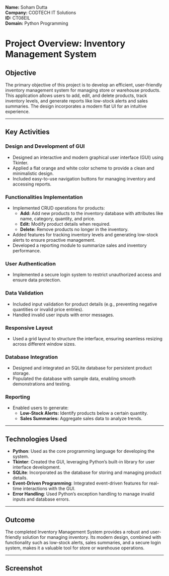 **Name:** Soham Dutta  
**Company:** CODTECH IT Solutions  
**ID:** CT08EIL  
**Domain:** Python Programming  

# Project Overview: Inventory Management System

## Objective
The primary objective of this project is to develop an efficient, user-friendly inventory management system for managing store or warehouse products. This application allows users to add, edit, and delete products, track inventory levels, and generate reports like low-stock alerts and sales summaries. The design incorporates a modern flat UI for an intuitive experience.

---

## Key Activities

### **Design and Development of GUI**
- Designed an interactive and modern graphical user interface (GUI) using Tkinter.
- Applied a flat orange and white color scheme to provide a clean and minimalistic design.
- Included easy-to-use navigation buttons for managing inventory and accessing reports.

### **Functionalities Implementation**
- Implemented CRUD operations for products:  
  - **Add:** Add new products to the inventory database with attributes like name, category, quantity, and price.  
  - **Edit:** Modify product details when required.  
  - **Delete:** Remove products no longer in the inventory.  
- Added features for tracking inventory levels and generating low-stock alerts to ensure proactive management.
- Developed a reporting module to summarize sales and inventory performance.

### **User Authentication**
- Implemented a secure login system to restrict unauthorized access and ensure data protection.

### **Data Validation**
- Included input validation for product details (e.g., preventing negative quantities or invalid price entries).
- Handled invalid user inputs with error messages.

### **Responsive Layout**
- Used a grid layout to structure the interface, ensuring seamless resizing across different window sizes.

### **Database Integration**
- Designed and integrated an SQLite database for persistent product storage.
- Populated the database with sample data, enabling smooth demonstrations and testing.

### **Reporting**
- Enabled users to generate:  
  - **Low-Stock Alerts:** Identify products below a certain quantity.  
  - **Sales Summaries:** Aggregate sales data to analyze trends.

---

## Technologies Used
- **Python**: Used as the core programming language for developing the system.  
- **Tkinter**: Created the GUI, leveraging Python’s built-in library for user interface development.  
- **SQLite**: Incorporated as the database for storing and managing product details.  
- **Event-Driven Programming**: Integrated event-driven features for real-time interactions with the GUI.  
- **Error Handling**: Used Python’s exception handling to manage invalid inputs and database errors.

---

## Outcome
The completed Inventory Management System provides a robust and user-friendly solution for managing inventory. Its modern design, combined with functionality such as low-stock alerts, sales summaries, and a secure login system, makes it a valuable tool for store or warehouse operations.

---

## Screenshot

